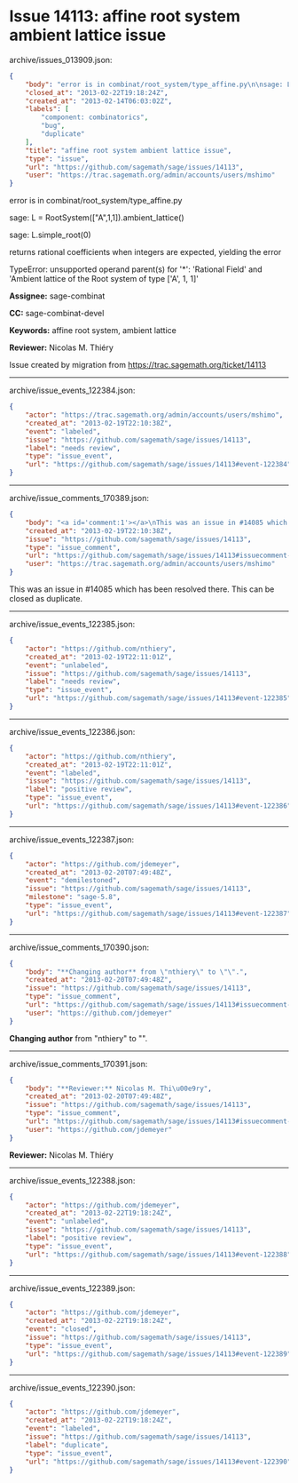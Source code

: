 # Issue 14113: affine root system ambient lattice issue

archive/issues_013909.json:
```json
{
    "body": "error is in combinat/root_system/type_affine.py\n\nsage: L = RootSystem([\"A\",1,1]).ambient_lattice()\n\nsage: L.simple_root(0)\n\nreturns rational coefficients when integers are expected,\nyielding the error\n\nTypeError: unsupported operand parent(s) for '*': 'Rational Field' and\n'Ambient lattice of the Root system of type ['A', 1, 1]'\n\n\n**Assignee:** sage-combinat\n\n**CC:**  sage-combinat-devel\n\n**Keywords:** affine root system, ambient lattice\n\n**Reviewer:** Nicolas M. Thi\u00e9ry\n\nIssue created by migration from https://trac.sagemath.org/ticket/14113\n\n",
    "closed_at": "2013-02-22T19:18:24Z",
    "created_at": "2013-02-14T06:03:02Z",
    "labels": [
        "component: combinatorics",
        "bug",
        "duplicate"
    ],
    "title": "affine root system ambient lattice issue",
    "type": "issue",
    "url": "https://github.com/sagemath/sage/issues/14113",
    "user": "https://trac.sagemath.org/admin/accounts/users/mshimo"
}
```
error is in combinat/root_system/type_affine.py

sage: L = RootSystem(["A",1,1]).ambient_lattice()

sage: L.simple_root(0)

returns rational coefficients when integers are expected,
yielding the error

TypeError: unsupported operand parent(s) for '*': 'Rational Field' and
'Ambient lattice of the Root system of type ['A', 1, 1]'


**Assignee:** sage-combinat

**CC:**  sage-combinat-devel

**Keywords:** affine root system, ambient lattice

**Reviewer:** Nicolas M. Thiéry

Issue created by migration from https://trac.sagemath.org/ticket/14113





---

archive/issue_events_122384.json:
```json
{
    "actor": "https://trac.sagemath.org/admin/accounts/users/mshimo",
    "created_at": "2013-02-19T22:10:38Z",
    "event": "labeled",
    "issue": "https://github.com/sagemath/sage/issues/14113",
    "label": "needs review",
    "type": "issue_event",
    "url": "https://github.com/sagemath/sage/issues/14113#event-122384"
}
```



---

archive/issue_comments_170389.json:
```json
{
    "body": "<a id='comment:1'></a>\nThis was an issue in #14085 which has been resolved there.\nThis can be closed as duplicate.",
    "created_at": "2013-02-19T22:10:38Z",
    "issue": "https://github.com/sagemath/sage/issues/14113",
    "type": "issue_comment",
    "url": "https://github.com/sagemath/sage/issues/14113#issuecomment-170389",
    "user": "https://trac.sagemath.org/admin/accounts/users/mshimo"
}
```

<a id='comment:1'></a>
This was an issue in #14085 which has been resolved there.
This can be closed as duplicate.



---

archive/issue_events_122385.json:
```json
{
    "actor": "https://github.com/nthiery",
    "created_at": "2013-02-19T22:11:01Z",
    "event": "unlabeled",
    "issue": "https://github.com/sagemath/sage/issues/14113",
    "label": "needs review",
    "type": "issue_event",
    "url": "https://github.com/sagemath/sage/issues/14113#event-122385"
}
```



---

archive/issue_events_122386.json:
```json
{
    "actor": "https://github.com/nthiery",
    "created_at": "2013-02-19T22:11:01Z",
    "event": "labeled",
    "issue": "https://github.com/sagemath/sage/issues/14113",
    "label": "positive review",
    "type": "issue_event",
    "url": "https://github.com/sagemath/sage/issues/14113#event-122386"
}
```



---

archive/issue_events_122387.json:
```json
{
    "actor": "https://github.com/jdemeyer",
    "created_at": "2013-02-20T07:49:48Z",
    "event": "demilestoned",
    "issue": "https://github.com/sagemath/sage/issues/14113",
    "milestone": "sage-5.8",
    "type": "issue_event",
    "url": "https://github.com/sagemath/sage/issues/14113#event-122387"
}
```



---

archive/issue_comments_170390.json:
```json
{
    "body": "**Changing author** from \"nthiery\" to \"\".",
    "created_at": "2013-02-20T07:49:48Z",
    "issue": "https://github.com/sagemath/sage/issues/14113",
    "type": "issue_comment",
    "url": "https://github.com/sagemath/sage/issues/14113#issuecomment-170390",
    "user": "https://github.com/jdemeyer"
}
```

**Changing author** from "nthiery" to "".



---

archive/issue_comments_170391.json:
```json
{
    "body": "**Reviewer:** Nicolas M. Thi\u00e9ry",
    "created_at": "2013-02-20T07:49:48Z",
    "issue": "https://github.com/sagemath/sage/issues/14113",
    "type": "issue_comment",
    "url": "https://github.com/sagemath/sage/issues/14113#issuecomment-170391",
    "user": "https://github.com/jdemeyer"
}
```

**Reviewer:** Nicolas M. Thiéry



---

archive/issue_events_122388.json:
```json
{
    "actor": "https://github.com/jdemeyer",
    "created_at": "2013-02-22T19:18:24Z",
    "event": "unlabeled",
    "issue": "https://github.com/sagemath/sage/issues/14113",
    "label": "positive review",
    "type": "issue_event",
    "url": "https://github.com/sagemath/sage/issues/14113#event-122388"
}
```



---

archive/issue_events_122389.json:
```json
{
    "actor": "https://github.com/jdemeyer",
    "created_at": "2013-02-22T19:18:24Z",
    "event": "closed",
    "issue": "https://github.com/sagemath/sage/issues/14113",
    "type": "issue_event",
    "url": "https://github.com/sagemath/sage/issues/14113#event-122389"
}
```



---

archive/issue_events_122390.json:
```json
{
    "actor": "https://github.com/jdemeyer",
    "created_at": "2013-02-22T19:18:24Z",
    "event": "labeled",
    "issue": "https://github.com/sagemath/sage/issues/14113",
    "label": "duplicate",
    "type": "issue_event",
    "url": "https://github.com/sagemath/sage/issues/14113#event-122390"
}
```

